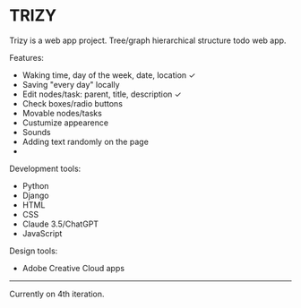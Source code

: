 # TRIZY

Trizy is a web app project. 
Tree/graph hierarchical structure todo web app.

Features:

- Waking time, day of the week, date, location ✓
- Saving "every day" locally
- Edit nodes/task: parent, title, description ✓
- Check boxes/radio buttons
- Movable nodes/tasks
- Custumize appearence
- Sounds
- Adding text randomly on the page
- 

Development tools:

- Python
- Django
- HTML
- CSS
- Claude 3.5/ChatGPT
- JavaScript

Design tools:

- Adobe Creative Cloud apps

___________________________

Currently on 4th iteration.

